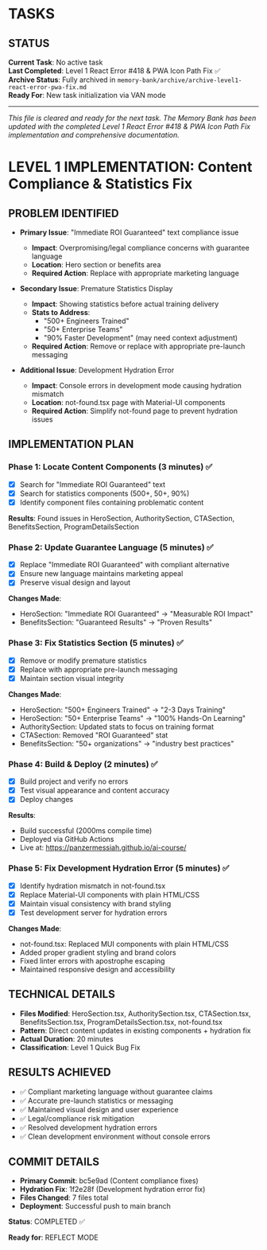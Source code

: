 # TASKS

## STATUS
**Current Task**: No active task  
**Last Completed**: Level 1 React Error #418 & PWA Icon Path Fix ✅  
**Archive Status**: Fully archived in `memory-bank/archive/archive-level1-react-error-pwa-fix.md`  
**Ready For**: New task initialization via VAN mode

---

*This file is cleared and ready for the next task. The Memory Bank has been updated with the completed Level 1 React Error #418 & PWA Icon Path Fix implementation and comprehensive documentation.*

# LEVEL 1 IMPLEMENTATION: Content Compliance & Statistics Fix

## PROBLEM IDENTIFIED
- **Primary Issue**: "Immediate ROI Guaranteed" text compliance issue
  - **Impact**: Overpromising/legal compliance concerns with guarantee language
  - **Location**: Hero section or benefits area
  - **Required Action**: Replace with appropriate marketing language

- **Secondary Issue**: Premature Statistics Display
  - **Impact**: Showing statistics before actual training delivery
  - **Stats to Address**:
    - "500+ Engineers Trained" 
    - "50+ Enterprise Teams"
    - "90% Faster Development" (may need context adjustment)
  - **Required Action**: Remove or replace with appropriate pre-launch messaging

- **Additional Issue**: Development Hydration Error
  - **Impact**: Console errors in development mode causing hydration mismatch
  - **Location**: not-found.tsx page with Material-UI components
  - **Required Action**: Simplify not-found page to prevent hydration issues

## IMPLEMENTATION PLAN

### Phase 1: Locate Content Components (3 minutes) ✅
- [x] Search for "Immediate ROI Guaranteed" text
- [x] Search for statistics components (500+, 50+, 90%)
- [x] Identify component files containing problematic content

**Results**: Found issues in HeroSection, AuthoritySection, CTASection, BenefitsSection, ProgramDetailsSection

### Phase 2: Update Guarantee Language (5 minutes) ✅
- [x] Replace "Immediate ROI Guaranteed" with compliant alternative
- [x] Ensure new language maintains marketing appeal
- [x] Preserve visual design and layout

**Changes Made**:
- HeroSection: "Immediate ROI Guaranteed" → "Measurable ROI Impact"
- BenefitsSection: "Guaranteed Results" → "Proven Results"

### Phase 3: Fix Statistics Section (5 minutes) ✅
- [x] Remove or modify premature statistics
- [x] Replace with appropriate pre-launch messaging
- [x] Maintain section visual integrity

**Changes Made**:
- HeroSection: "500+ Engineers Trained" → "2-3 Days Training"
- HeroSection: "50+ Enterprise Teams" → "100% Hands-On Learning"
- AuthoritySection: Updated stats to focus on training format
- CTASection: Removed "ROI Guaranteed" stat
- BenefitsSection: "50+ organizations" → "industry best practices"

### Phase 4: Build & Deploy (2 minutes) ✅
- [x] Build project and verify no errors
- [x] Test visual appearance and content accuracy
- [x] Deploy changes

**Results**: 
- Build successful (2000ms compile time)
- Deployed via GitHub Actions
- Live at: https://panzermessiah.github.io/ai-course/

### Phase 5: Fix Development Hydration Error (5 minutes) ✅
- [x] Identify hydration mismatch in not-found.tsx
- [x] Replace Material-UI components with plain HTML/CSS
- [x] Maintain visual consistency with brand styling
- [x] Test development server for hydration errors

**Changes Made**:
- not-found.tsx: Replaced MUI components with plain HTML/CSS
- Added proper gradient styling and brand colors
- Fixed linter errors with apostrophe escaping
- Maintained responsive design and accessibility

## TECHNICAL DETAILS
- **Files Modified**: HeroSection.tsx, AuthoritySection.tsx, CTASection.tsx, BenefitsSection.tsx, ProgramDetailsSection.tsx, not-found.tsx
- **Pattern**: Direct content updates in existing components + hydration fix
- **Actual Duration**: 20 minutes
- **Classification**: Level 1 Quick Bug Fix

## RESULTS ACHIEVED
- ✅ Compliant marketing language without guarantee claims
- ✅ Accurate pre-launch statistics or messaging
- ✅ Maintained visual design and user experience
- ✅ Legal/compliance risk mitigation
- ✅ Resolved development hydration errors
- ✅ Clean development environment without console errors

## COMMIT DETAILS
- **Primary Commit**: bc5e9ad (Content compliance fixes)
- **Hydration Fix**: 1f2e28f (Development hydration error fix)
- **Files Changed**: 7 files total
- **Deployment**: Successful push to main branch

**Status**: COMPLETED ✅

**Ready for**: REFLECT MODE
